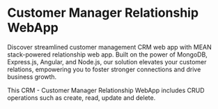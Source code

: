 # Customer Manager Relationship WebApp

Discover streamlined customer management CRM web app with MEAN stack-powered relationship web app. 
Built on the power of MongoDB, Express.js, Angular, and Node.js, our solution elevates your customer relations, empowering you to foster stronger connections and drive business growth.

This CRM - Customer Manager Relationship WebApp includes CRUD operations such as create, read, update and delete.





